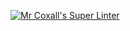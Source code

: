 [![Mr Coxall's Super Linter](https://github.com/git@github.com:ICS3U-C-Programming-HiabGm/-Unit2-01-Python.git/workflows/Mr%20Coxall's%20Super%20Linter/badge.svg)](https://github.com/git@github.com:ICS3U-C-Programming-HiabGm/-Unit2-01-Python.git/actions/)
